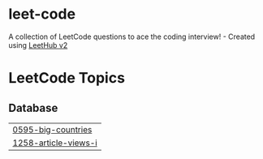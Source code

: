 # leet-code
A collection of LeetCode questions to ace the coding interview! - Created using [LeetHub v2](https://github.com/arunbhardwaj/LeetHub-2.0)

<!---LeetCode Topics Start-->
# LeetCode Topics
## Database
|  |
| ------- |
| [0595-big-countries](https://github.com/kimpra2989/leet-code/tree/master/0595-big-countries) |
| [1258-article-views-i](https://github.com/kimpra2989/leet-code/tree/master/1258-article-views-i) |
<!---LeetCode Topics End-->
